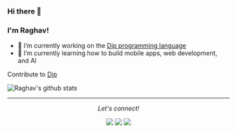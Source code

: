 ### Hi there 👋

### I'm Raghav!

- 🔭 I’m currently working on the [Dip programming language](http://dip-lang.org)
- 🌱 I’m currently learning how to build mobile apps, web development, and AI

Contribute to [Dip](https://github.com/raghavnautiyal/Dip)


![Raghav's github stats](https://github-readme-stats.vercel.app/api?username=raghavnautiyal)

<hr>
<p align="center">
  <i>Let's connect!</i>

  <p align="center">
    <a href="https://www.instagram.com/raghavnaut" alt="Instagram"><img src="https://github.com/imdhruv99/imdhruv99/blob/master/readme/insta.png"></a>
    <a href="https://github.com/raghavnautiyal" alt="GitHub"><img src="https://github.com/imdhruv99/imdhruv99/blob/master/readme/github.png"></a>
    <a href="https://medium.com/@raghavnautiyal" alt="Medium"><img src="https://github.com/imdhruv99/imdhruv99/blob/master/readme/medium.png"></a>

  </p>

</p>
